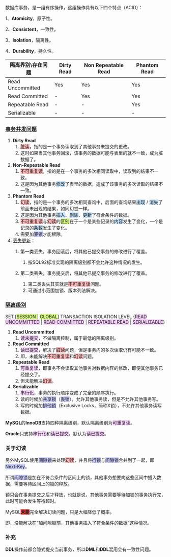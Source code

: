 数据库事务，是一组有序操作，这组操作具有以下四个特点（ACID）：

1、**Atomicity**，原子性。

2、**Consistent**，一致性。

3、**Isolation**，隔离性。

4、**Durability**，持久性。

| 隔离界别\存在问题 | Dirty Read | Non Repeatable Read | Phantom Read |
| ----------------- | ---------- | ------------------- | ------------ |
| Read Uncommitted  | Yes        | Yes                 | Yes          |
| Read Committed    | -          | Yes                 | Yes          |
| Repeatable Read   | -          | -                   | Yes          |
| Serializable      | -          | -                   | -            |



### [事务并发问题](http://c.biancheng.net/view/4220.html)

1. **Dirty Read**
   1. <span style=background:#ffb8b8>脏读</span>，指的是一个事务读取到了其他事务未提交的更改。
   2. 这时如果当其他事务回滚，该事务的数据可能与表里的就不一致，成为脏数据了。
2. **Non-Repeatable Read**
   1. <span style=background:#ffb8b8>不可重复读</span>，指的是在一个事务的多次相同读取中，读取到的结果不一致。
   2. 这是因为其他事务<span style=background:#c2e2ff>修改</span>了表里的数据，造成了该事务的多次读取的结果不一致。
3. **Phantom Read**
   1. <span style=background:#ffb8b8>幻读</span>，指的是一个事务的多次相同查询中，后面的查询结果<span style=background:#c2e2ff>出现</span> / <span style=background:#c2e2ff>消失</span>了前面未出现的结果，如同幻觉一样。
   2. 这是因为其他事务<span style=background:#c2e2ff>插入</span>、<span style=background:#c2e2ff>删除</span>、<span style=background:#c2e2ff>更新</span>了符合条件的数据。
   3. <span style=background:#ffb8b8>不可重复读</span>与<span style=background:#ffb8b8>幻读</span>的<span style=background:#d4fe7f>区别</span>在于一个是某些记录的<span style=background:#c2e2ff>内容</span>发生了变化，一个是记录的<span style=background:#c2e2ff>条数</span>发生了变化。
   4. 需要加<span style=background:#c9ccff>表锁</span>才能根除。
4. [丢失更新](https://cloud.tencent.com/developer/article/1433036)：
   1. 第一类丢失，事务回滚后，将其他已提交事务的修改进行了覆盖。
      1. 按SQL92标准实现的隔离级别都不会允许这种情况的发生。

   2. 第二类丢失，事务提交后，将其他已提交事务的修改进行了覆盖。

      1. 第二类丢失其实就是<span style=background:#ffb8b8>不可重复读</span>问题。
      2. 可通过小范围加锁、版本列法解决。



### [隔离级别](https://zhuanlan.zhihu.com/p/117476959)

SET [<span style=background:#d4fe7f>SESSION </span>| <span style=background:#d4fe7f>GLOBAL</span>] TRANSACTION ISOLATION LEVEL {<span style=background:#f8d2ff>READ UNCOMMITTED</span> | <span style=background:#f8d2ff>READ COMMITTED</span> | <span style=background:#f8d2ff>REPEATABLE READ</span> | <span style=background:#f8d2ff>SERIALIZABLE</span>}

1. **Read Uncommitted**
   1. <span style=background:#f8d2ff>读未提交</span>，不做隔离控制，属于最低的隔离级别。
2. **Read Committed**
   1. <span style=background:#f8d2ff>读已提交</span>，解决了<span style=background:#ffb8b8>脏读</span>问题，但是事务内的多次读取仍有可能不一致。
   2. 即，未能解决<span style=background:#ffb8b8>不可重复读</span>和<span style=background:#ffb8b8>幻读</span>问题。
3. **Repeatable Read**
   1. <span style=background:#f8d2ff>可重复读</span>，即事务不会读取其他事务对数据内容的修改，即便其他事务已经提交了。
   2. 但未能解决<span style=background:#ffb8b8>幻读</span>。
4. **Serializable**
   1. <span style=background:#f8d2ff>串行化</span>，事务的执行顺序变成了完全的顺序执行。
   2. 读的时候加<span style=background:#c9ccff>共享锁</span>（<span style=background:#c9ccff>表锁</span>），允许其他事务读，但是不允许其他事务写。
   3. 写的时候加<span style=background:#c9ccff>排他锁</span>（Exclusive Locks，简称X锁），不允许其他事务读写数据。

**MySQL**的**InnoDB**支持四种隔离级别，默认隔离级别为<span style=background:#f8d2ff>可重复读</span>。

**Oracle**只支持<span style=background:#f8d2ff>串行化</span>和<span style=background:#f8d2ff>读已提交</span>，默认为<span style=background:#f8d2ff>读已提交</span>。



### 关于幻读

另外MySQL使用<span style=background:#c9ccff>间隙锁</span>来处理<span style=background:#ffb8b8>幻读</span>，并且将<span style=background:#c9ccff>行锁</span>与<span style=background:#c9ccff>间隙锁</span>合并到了一起，即<span style=background:#c9ccff>Next-Key</span>。

所谓<span style=background:#c9ccff>间隙锁</span>是加在不符合条件的区间上的锁，其他事务想要向这些区间中插入数据，需要等待区间上的锁的释放。

锁只会在事务提交之后才释放，也就是说，其他事务需要等待加锁的事务执行完，此时可能会发生等待超时。

MySQL<span style=background:#ff4343>**未能**</span>完全解决幻读问题，只是大幅降低了概率。

即，没能解决在“加间隙锁前，其他事务插入了符合条件的数据”这种情况。



### 补充

**DDL**操作前都会隐式提交当前事务，所以**DML**和**DDL**混用会有一致性问题。
